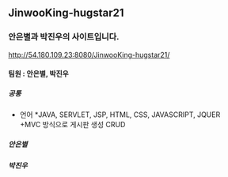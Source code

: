 ## JinwooKing-hugstar21
### 안은별과 박진우의 사이트입니다.
http://54.180.109.23:8080/JinwooKing-hugstar21/

#### 팀원 : 안은별, 박진우

##### 공통 
* 언어
  *JAVA, SERVLET, JSP, HTML, CSS, JAVASCRIPT, JQUER    
  +MVC 방식으로 게시판 생성 CRUD
  
##### 안은별
##### 박진우
